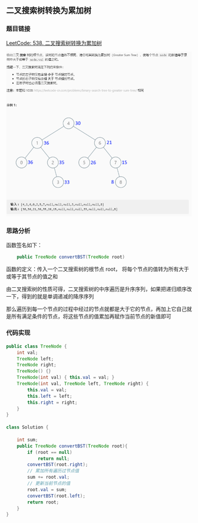 ## 二叉搜索树转换为累加树

### 题目链接

[LeetCode: 538. 二叉搜索树转换为累加树](https://leetcode-cn.com/problems/convert-bst-to-greater-tree/)

![img.png](../pics/二叉搜索树转换为累加树.png)

### 思路分析

函数签名如下：

```java
    public TreeNode convertBST(TreeNode root)
```

函数的定义：传入一个二叉搜索树的根节点 root， 将每个节点的值转为所有大于或等于其节点的值之和

由二叉搜索树的性质可得，二叉搜索树的中序遍历是升序序列，如果把递归顺序改一下，得到的就是单调递减的降序序列

那么遍历到每一个节点的过程中经过的节点就都是大于它的节点，再加上它自己就是所有满足条件的节点，将这些节点的值累加再赋作当前节点的新值即可

### 代码实现

```java
public class TreeNode {
    int val;
    TreeNode left;
    TreeNode right;
    TreeNode() {}
    TreeNode(int val) { this.val = val; }
    TreeNode(int val, TreeNode left, TreeNode right) {
        this.val = val;
        this.left = left;
        this.right = right;
    }
}

class Solution {
    
    int sum;
    public TreeNode convertBST(TreeNode root){
        if (root == null)
            return null;
        convertBST(root.right);
        // 累加所有遍历过节点值
        sum += root.val;
        // 更新当前节点的值
        root.val = sum;
        convertBST(root.left);
        return root;
    }
}
```


